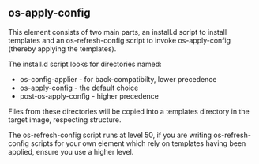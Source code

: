 os-apply-config
---------------

This element consists of two main parts, an install.d script to install
templates and an os-refresh-config script to invoke os-apply-config (thereby
applying the templates).

The install.d script looks for directories named:
  * os-config-applier - for back-compatibilty, lower precedence
  * os-apply-config - the default choice
  * post-os-apply-config - higher precedence

Files from these directories will be copied into a templates directory in the
target image, respecting structure.

The os-refresh-config script runs at level 50, if you are writing
os-refresh-config scripts for your own element which rely on templates having
been applied, ensure you use a higher level.
